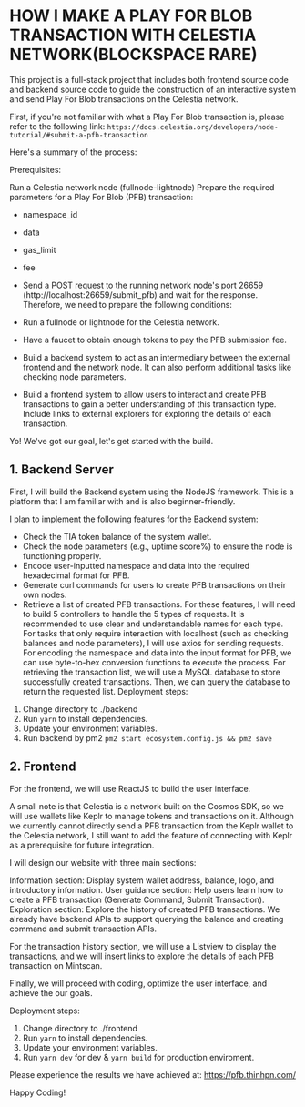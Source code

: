 # HOW I MAKE A PLAY FOR BLOB TRANSACTION WITH CELESTIA NETWORK(BLOCKSPACE RARE)
This project is a full-stack project that includes both frontend source code and backend source code to guide the construction of an interactive system and send Play For Blob transactions on the Celestia network.

First, if you're not familiar with what a Play For Blob transaction is, please refer to the following link: `https://docs.celestia.org/developers/node-tutorial/#submit-a-pfb-transaction`

Here's a summary of the process:

Prerequisites:

Run a Celestia network node (fullnode-lightnode)
Prepare the required parameters for a Play For Blob (PFB) transaction:
 * namespace_id
 * data
 * gas_limit
 * fee
 * Send a POST request to the running network node's port 26659 (http://localhost:26659/submit_pfb) and wait for the response.
Therefore, we need to prepare the following conditions:

 * Run a fullnode or lightnode for the Celestia network.
 * Have a faucet to obtain enough tokens to pay the PFB submission fee.
 * Build a backend system to act as an intermediary between the external frontend and the network node. It can also perform additional tasks like checking node parameters.
 * Build a frontend system to allow users to interact and create PFB transactions to gain a better understanding of this transaction type. Include links to external explorers for exploring the details of each transaction.

 Yo! We've got our goal, let's get started with the build.

## 1. Backend Server
 First, I will build the Backend system using the NodeJS framework. This is a platform that I am familiar with and is also beginner-friendly.

I plan to implement the following features for the Backend system:

 * Check the TIA token balance of the system wallet.
 * Check the node parameters (e.g., uptime score%) to ensure the node is functioning properly.
 * Encode user-inputted namespace and data into the required hexadecimal format for PFB.
 * Generate curl commands for users to create PFB transactions on their own nodes.
 * Retrieve a list of created PFB transactions.
For these features, I will need to build 5 controllers to handle the 5 types of requests. It is recommended to use clear and understandable names for each type.
For tasks that only require interaction with localhost (such as checking balances and node parameters), I will use axios for sending requests.
For encoding the namespace and data into the input format for PFB, we can use byte-to-hex conversion functions to execute the process.
For retrieving the transaction list, we will use a MySQL database to store successfully created transactions. Then, we can query the database to return the requested list.
Deployment steps:

 1. Change directory to ./backend
 2. Run `yarn` to install dependencies.
 3. Update your environment variables.
 4. Run backend by pm2 `pm2 start ecosystem.config.js && pm2 save`

## 2. Frontend
For the frontend, we will use ReactJS to build the user interface.

A small note is that Celestia is a network built on the Cosmos SDK, so we will use wallets like Keplr to manage tokens and transactions on it. Although we currently cannot directly send a PFB transaction from the Keplr wallet to the Celestia network, I still want to add the feature of connecting with Keplr as a prerequisite for future integration.

I will design our website with three main sections:

Information section: Display system wallet address, balance, logo, and introductory information.
User guidance section: Help users learn how to create a PFB transaction (Generate Command, Submit Transaction).
Exploration section: Explore the history of created PFB transactions.
We already have backend APIs to support querying the balance and creating command and submit transaction APIs.

For the transaction history section, we will use a Listview to display the transactions, and we will insert links to explore the details of each PFB transaction on Mintscan.

Finally, we will proceed with coding, optimize the user interface, and achieve the our goals.

Deployment steps:

 1. Change directory to ./frontend
 2. Run `yarn` to install dependencies.
 3. Update your environment variables.
 4. Run `yarn dev` for dev & `yarn build` for production enviroment.

Please experience the results we have achieved at: https://pfb.thinhpn.com/

Happy Coding!

